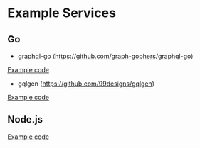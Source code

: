 # Example Services

## Go

- graphql-go (https://github.com/graph-gophers/graphql-go)

[Example code](https://github.com/MithrilTechnologies/bramble/tree/main/examples/graph-gophers-service)

- gqlgen (https://github.com/99designs/gqlgen)

[Example code](https://github.com/MithrilTechnologies/bramble/tree/main/examples/gqlgen-service)

## Node.js

[Example code](https://github.com/MithrilTechnologies/bramble/tree/main/examples/nodejs-service)
